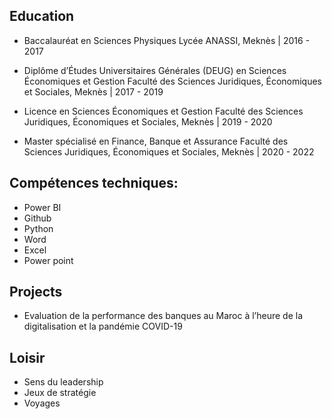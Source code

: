 
## Education
- Baccalauréat en Sciences Physiques
Lycée ANASSI, Meknès | 2016 - 2017

- Diplôme d’Études Universitaires Générales (DEUG) en Sciences Économiques et Gestion
Faculté des Sciences Juridiques, Économiques et Sociales, Meknès | 2017 - 2019

- Licence en Sciences Économiques et Gestion
Faculté des Sciences Juridiques, Économiques et Sociales, Meknès | 2019 - 2020

- Master spécialisé en Finance, Banque et Assurance
Faculté des Sciences Juridiques, Économiques et Sociales, Meknès | 2020 - 2022

## Compétences techniques: 
- Power BI
- Github
- Python 
- Word
- Excel
- Power point 


## Projects
- Evaluation de la performance des banques au Maroc à l’heure de la digitalisation et la pandémie COVID-19


## Loisir 
- Sens du leadership
- Jeux de stratégie 
- Voyages

